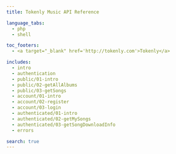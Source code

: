 ```yaml
---
title: Tokenly Music API Reference

language_tabs:
  - php
  - shell

toc_footers:
  - <a target="_blank" href='http://tokenly.com'>Tokenly</a>

includes:
  - intro
  - authentication
  - public/01-intro
  - public/02-getAllAlbums
  - public/03-getSongs
  - account/01-intro
  - account/02-register
  - account/03-login
  - authenticated/01-intro
  - authenticated/02-getMySongs
  - authenticated/03-getSongDownloadInfo
  - errors

search: true
---
```

